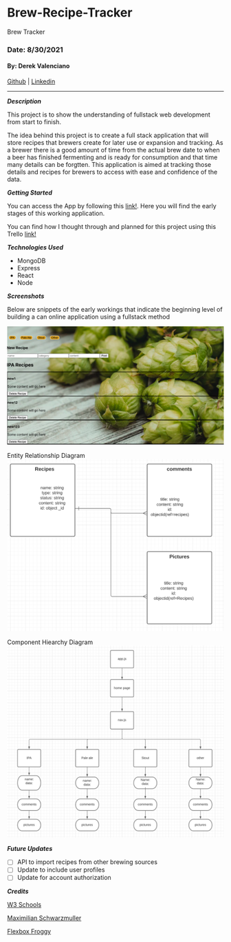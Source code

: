 # Brew-Recipe-Tracker

Brew Tracker

### Date: 8/30/2021

#### By: Derek Valenciano

[Github](https://github.com/dvalenciano) | [Linkedin](https://www.linkedin.com/in/derekvalenciano/)

---

**_Description_**

This project is to show the understanding of fullstack web development from start to finish.

The idea behind this project is to create a full stack application that will store recipes that brewers create for later use or expansion and tracking. As a brewer there is a good amount of time from the actual brew date to when a beer has finished fermenting and is ready for consumption and that time many details can be forgtten. This application is aimed at tracking those details and recipes for brewers to access with ease and confidence of the data.

**_Getting Started_**

You can access the App by following this [link!](). Here you will find the early stages of this working application.

You can find how I thought through and planned for this project using this Trello [link!](https://trello.com/b/VM25R4Zm/brew-recipes)

**_Technologies Used_**

- MongoDB
- Express
- React
- Node

**_Screenshots_**

Below are snippets of the early workings that indicate the beginning level of building a can online application using a fullstack method

![Home Screen](hops.png)

Entity Relationship Diagram
![Entity Relationship Diagram](ERD.png)

Component Hiearchy Diagram
![Component Hiearchy Diagram](hierarchy.png)

**_Future Updates_**

- [ ] API to import recipes from other brewing sources
- [ ] Update to include user profiles
- [ ] Update for account authorization

**_Credits_**

[W3 Schools](https://www.w3schools.com/howto)

[Maximilian Schwarzmuller](https://www.youtube.com/watch?v=Zujt4GNIEC8)

[Flexbox Froggy](https://flexboxfroggy.com/)
